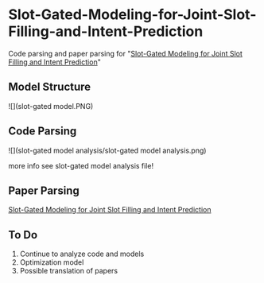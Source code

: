 # Slot-Gated-Modeling-for-Joint-Slot-Filling-and-Intent-Prediction
Code parsing and paper parsing for "[Slot-Gated Modeling for Joint Slot Filling and Intent Prediction](http://www.aclweb.org/anthology/N18-2118)"

## Model Structure
![](slot-gated model.PNG)

## Code Parsing
![](slot-gated model analysis/slot-gated model analysis.png)

more info see slot-gated model analysis file!

## Paper Parsing
[Slot-Gated Modeling for Joint Slot Filling and Intent Prediction](https://yuanxiaosc.github.io/2019/01/24/Slot-Gated_Modeling_for_Joint_Slot_Filling_and_Intent_Prediction/)

## To Do
1. Continue to analyze code and models
2. Optimization model
3. Possible translation of papers
